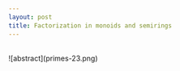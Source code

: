 ```yaml
---
layout: post
title: Factorization in monoids and semirings
---
```

<br>
![abstract](primes-23.png)

